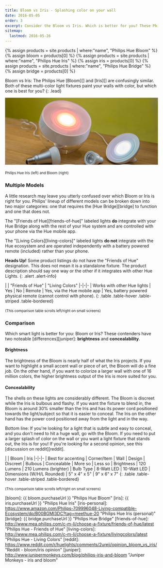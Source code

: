 ```yaml
---
title: Bloom vs Iris - Splashing color on your wall
date: 2016-05-05
order: 3
excerpt: Consider the Bloom vs Iris. Which is better for you? These Philips Hue lights are confusingly similar. Both of these multi-color fixtures paint your walls with color.
sitemap:
  lastmod: 2016-05-26
---
```


{% assign products = site.products | where:"name", "Philips Hue Bloom" %}
{% assign bloom = products[0] %}
{% assign products = site.products | where:"name", "Philips Hue Iris" %}
{% assign iris = products[0] %}
{% assign products = site.products | where:"name", "Philips Hue Bridge" %}
{% assign bridge = products[0] %}

Bloom vs Iris: The Philips Hue [Bloom][] and [Iris][] are confusingly similar. Both of these multi-color light fixtures paint your walls with color, but which one is best for you?
{: .lead}

<img src="/images/guides/bloom-vs-iris.png" class="img-responsive" alt="Philips Hue - Bloom vs Iris" />

<small>Philips Hue Iris (left) and Bloom (right)</small>

### Multiple Models

A little research may leave you utterly confused over which Bloom or Iris is right for you. Philips' lineup of different models can be broken down into two major categories: one that requires the [Hue Bridge][bridge] to function and one that does not.

The "[Friends of Hue][friends-of-hue]" labeled lights **do** integrate with your Hue Bridge along with the rest of your Hue system and are controlled with your phone via the Hue mobile app.

The "[Living Colors][living-colors]" labeled lights **do not** integrate with the Hue ecosystem and are operated independently with a battery powered remote (included) rather than your phone.

<strong>Heads Up!</strong> Some product listings do not have the "Friends of Hue" designation. This does not mean it is a standalone fixture. The product description should say one way or the other if it integrates with other Hue Lights.
{: .alert .alert-info}

<div class="row">
<div class="col-sm-12">
<div class="table-responsive" markdown="1">
| | "Friends of Hue" | "Living Colors"
|-|-|-
| Works with other Hue lights | Yes | No
| Remote | Yes, via the Hue mobile app | Yes, battery powered physical remote (cannot control with phone).
{: .table .table-hover .table-striped .table-bordered}
</div>
</div>
</div>

<small class="visible-xs-block">(This comparison table scrolls left/right on small screens)</small>

### Comparison

Which smart light is better for you: Bloom or Iris? These contenders have two noteable [differences][juniper]: **brightness** and **concealability**.

#### Brightness

The brightness of the Bloom is nearly half of what the Iris projects. If you want to highlight a small accent wall or piece of art, the Bloom will do a fine job. On the other hand, if you want to colorize a larger wall with one of 16 million colors, the higher brightness output of the Iris is more suited for you.

#### Concealability

The shells on these lights are considerably different. The Bloom is discreet while the Iris is bulbous and flashy. If you want the fixture to blend in, the Bloom is around 30% smaller than the Iris and has its power cord positioned towards the light/subject so that it is easier to conceal. The Iris on the other hand has the power cord positioned away from the light and in the way.

Bottom line: If you're looking for a light that is subtle and easy to conceal, and you don't need to hit a huge wall, go with the Bloom. If you need to put a larger splash of color on the wall or you want a light fixture that stands out, the Iris is for you! If you're looking for a second opinion, see this [discussion on reddit][reddit].

<div class="row">
<div class="col-sm-12">
<div class="table-responsive" markdown="1">
| | Bloom | Iris
|-|-|-
| Best for accenting | Corner/Item | Wall
| Design | Discreet | Bulbous
| Concealable | More so  | Less so
| Brightness | 120 Lumens | 210 Lumens (brighter)
| Bulb Type | 8-Watt LED | 10-Watt LED
| Dimensions (W/H/L Rounded) | 5" x 4" x 5" | 9" x 6" x 7"
{: .table .table-hover .table-striped .table-bordered}
</div>
</div>
</div>

<small class="visible-xs-block">(This comparison table scrolls left/right on small screens)</small>

[bloom]: {{ bloom.purchaseUrl }} "Philips Hue Bloom"
[iris]: {{ iris.purchaseUrl }} "Philips Hue Iris"
[iris-personal]: https://www.amazon.com/Philips-709996048-Living-compatible-Ecosystem/dp/B00BGMI3DC?tag=meethue-20 "Philips Hue Iris (personal)"
[bridge]: {{ bridge.purchaseUrl }} "Philips Hue Bridge"
[friends-of-hue]: http://www.mea.philips.com/c-m-li/choose-a-fixture/friends-of-hue/latest "Philips Hue - Friends of Hue"
[living-colors]: http://www.mea.philips.com/c-m-li/choose-a-fixture/livingcolors/latest "Philips Hue - Living Colors"
[reddit]: https://www.reddit.com/r/huelights/comments/2urejj/opinion_bloom_vs_iris/ "Reddit - bloom/iris opinion"
[juniper]: http://www.junipermonkeys.com/blog/philips-iris-and-bloom "Juniper Monkeys - iris and bloom"

